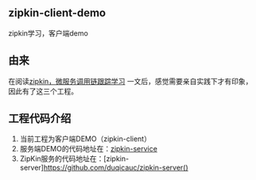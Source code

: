 ## zipkin-client-demo
zipkin学习，客户端demo

## 由来
在阅读[zipkin，微服务调用链跟踪学习](https://mp.weixin.qq.com/s?__biz=MzA5MzQ2NTY0OA==&mid=2650796815&idx=1&sn=ff9c6d7ac113652d71e94564ebf010fd&chksm=88562e50bf21a746728e877badcfa23f69b90a0d8c50fe131ad890b2b87ff22904be57732393&scene=0&key=6295e11a40acfd9340c4566507e7f41e90c8d3247f4040ddb7e29d2937897911e4c82d68f83d20a3075d47015023eed401c73567f5f2cc6607466f41f4ffb75cafce1a83d6a3a47b0d2c170a20bd5962&ascene=0&uin=MjgzNTk2NjAwMQ%3D%3D&devicetype=iMac+MacBookPro12%2C1+OSX+OSX+10.12.1+build(16B2555)&version=12020110&nettype=WIFI&fontScale=100&pass_ticket=VcXl%2FtWvToOp8iDDKWAtf7uijuFMLbL4h4FoOZzIQT0yBjIbHjrjypTm3v54lEeR)
一文后，感觉需要亲自实践下才有印象，因此有了这三个工程。

## 工程代码介绍
1. 当前工程为客户端DEMO（zipkin-client）
2. 服务端DEMO的代码地址在：[zipkin-service](https://github.com/duqicauc/zipkin-server-demo)
3. ZipKin服务的代码地址在：[zipkin-server]https://github.com/duqicauc/zipkin-server()
